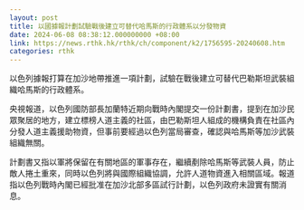 ```yaml
---
layout: post
title: 以國據報計劃試驗戰後建立可替代哈馬斯的行政體系以分發物資
date: 2024-06-08 08:38:12.000000000 +08:00
link: https://news.rthk.hk/rthk/ch/component/k2/1756595-20240608.htm
categories: rthk
---
```


以色列據報打算在加沙地帶推進一項計劃，試驗在戰後建立可替代巴勒斯坦武裝組織哈馬斯的行政體系。

央視報道，以色列國防部長加蘭特近期向戰時內閣提交一份計劃書，提到在加沙民眾聚居的地方，建立標榜人道主義的社區，由巴勒斯坦人組成的機構負責在社區內分發人道主義援助物資，但事前要經過以色列當局審查，確認與哈馬斯等加沙武裝組織無關。

計劃書又指以軍將保留在有關地區的軍事存在，繼續剷除哈馬斯等武裝人員，防止敵人捲土重來，同時以色列將與國際組織協調，允許人道物資進入相關區域。報道指以色列戰時內閣已經批准在加沙北部多區試行計劃，以色列政府未證實有關消息。

